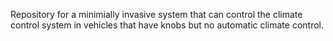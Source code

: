 Repository for a minimially invasive system that can control the climate control system in vehicles that have knobs but no automatic climate control.
